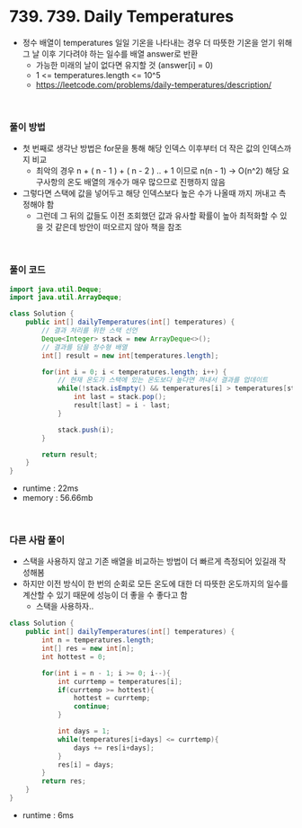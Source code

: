 # 739. 739. Daily Temperatures
- 정수 배열이 temperatures 일일 기온을 나타내는 경우 더 따뜻한 기온을 얻기 위해 그 날 이후 기다려야 하는 일수를 배열 answer로 반환
    - 가능한 미래의 날이 없다면 유지할 것 (answer[i] = 0)
    - 1 <= temperatures.length <= 10^5
    - https://leetcode.com/problems/daily-temperatures/description/

<br>

### 풀이 방법
- 첫 번째로 생각난 방법은 for문을 통해 해당 인덱스 이후부터 더 작은 값의 인덱스까지 비교
    - 최악의 경우 n + ( n - 1 ) + ( n - 2 ) .. + 1 이므로 n(n - 1) -> O(n^2) 해당 요구사항의 온도 배열의 개수가 매우 많으므로 진행하지 않음
- 그렇다면 스택에 값을 넣어두고 해당 인덱스보다 높은 수가 나올때 까지 꺼내고 측정해야 함
    - 그런데 그 뒤의 값들도 이전 조회했던 값과 유사할 확률이 높아 최적화할 수 있을 것 같은데 방안이 떠오르지 않아 책을 참조

<br>

### 풀이 코드

```java
import java.util.Deque;
import java.util.ArrayDeque;

class Solution {
    public int[] dailyTemperatures(int[] temperatures) {
        // 결과 처리를 위한 스택 선언
        Deque<Integer> stack = new ArrayDeque<>();
        // 결과를 담을 정수형 배열
        int[] result = new int[temperatures.length];

        for(int i = 0; i < temperatures.length; i++) {
            // 현재 온도가 스택에 있는 온도보다 높다면 꺼내서 결과를 업데이트
            while(!stack.isEmpty() && temperatures[i] > temperatures[stack.peek()]) {
                int last = stack.pop();
                result[last] = i - last;
            }

            stack.push(i);
        }

        return result;
    }
}
```

- runtime : 22ms
- memory : 56.66mb

<br>

### 다른 사람 풀이
- 스택을 사용하지 않고 기존 배열을 비교하는 방법이 더 빠르게 측정되어 있길래 작성해봄
- 하지만 이전 방식이 한 번의 순회로 모든 온도에 대한 더 따뜻한 온도까지의 일수를 계산할 수 있기 때문에 성능이 더 좋을 수 좋다고 함
    - 스택을 사용하자..

```java
class Solution {
    public int[] dailyTemperatures(int[] temperatures) {
        int n = temperatures.length;
        int[] res = new int[n];
        int hottest = 0;

        for(int i = n - 1; i >= 0; i--){
            int currtemp = temperatures[i];
            if(currtemp >= hottest){
                hottest = currtemp;
                continue;
            }

            int days = 1;
            while(temperatures[i+days] <= currtemp){
                days += res[i+days];
            }
            res[i] = days;
        }
        return res;
    }
}
```

- runtime : 6ms